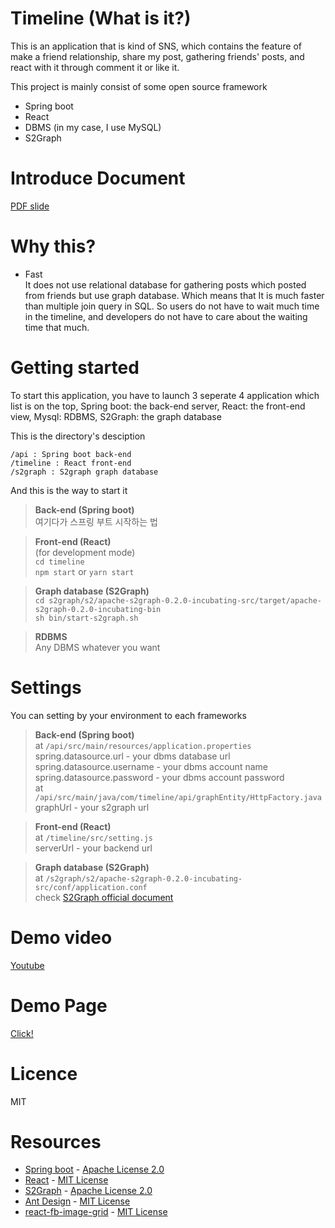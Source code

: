 # Timeline (What is it?)
This is an application that is kind of SNS, which contains the feature of make a friend relationship, share my post, gathering friends' posts, and react with it through comment it or like it.  

This project is mainly consist of some open source framework 
* Spring boot
* React
* DBMS (in my case, I use MySQL)
* S2Graph

# Introduce Document
[PDF slide](https://github.com/yeongmo-j/Timeline/blob/master/Timeline.pdf)

# Why this?
* Fast  
It does not use relational database for gathering posts which posted from friends but use graph database. Which means that It is much faster than multiple join query in SQL. So users do not have to wait much time in the timeline, and developers do not have to care about the waiting time that much.

# Getting started
To start this application, you have to launch 3 seperate 4 application which list is on the top, Spring boot: the back-end server, React: the front-end view, Mysql: RDBMS, S2Graph: the graph database  
  
This is the directory's desciption
```
/api : Spring boot back-end
/timeline : React front-end
/s2graph : S2graph graph database
```
And this is the way to start it
> **Back-end (Spring boot)**  
여기다가 스프링 부트 시작하는 법
  
> **Front-end (React)**  
(for development mode)  
`cd timeline`  
`npm start` or `yarn start`  

> **Graph database (S2Graph)**  
`cd s2graph/s2/apache-s2graph-0.2.0-incubating-src/target/apache-s2graph-0.2.0-incubating-bin`  
`sh bin/start-s2graph.sh`  

> **RDBMS**  
Any DBMS whatever you want 

# Settings
You can setting by your environment to each frameworks  
> **Back-end (Spring boot)**  
at `/api/src/main/resources/application.properties`  
spring.datasource.url - your dbms database url  
spring.datasource.username - your dbms account name  
spring.datasource.password - your dbms account password    
at `/api/src/main/java/com/timeline/api/graphEntity/HttpFactory.java`  
graphUrl - your s2graph url

> **Front-end (React)**  
at `/timeline/src/setting.js`  
serverUrl - your backend url
  
> **Graph database (S2Graph)**  
at `/s2graph/s2/apache-s2graph-0.2.0-incubating-src/conf/application.conf`  
check [S2Graph official document](https://steamshon.gitbooks.io/s2graph-book/content/)  
  
# Demo video
[Youtube](https://youtu.be/90HdtBw2n_g)

# Demo Page
[Click!](http://yeongmoj.timeline.s3-website.ap-northeast-2.amazonaws.com)

# Licence
MIT
  
# Resources
* [Spring boot](https://github.com/spring-projects/spring-boot) - [Apache License 2.0](https://github.com/spring-projects/spring-boot/blob/master/LICENSE.txt)
* [React](https://github.com/facebook/react/) - [MIT License](https://github.com/facebook/react/blob/master/LICENSE)
* [S2Graph](https://github.com/apache/incubator-s2graph) - [Apache License 2.0](https://github.com/apache/incubator-s2graph/blob/master/LICENSE)
* [Ant Design](https://github.com/ant-design/ant-design/) - [MIT License](https://github.com/ant-design/ant-design/blob/master/LICENSE)
* [react-fb-image-grid](https://github.com/Expertizo/react-fb-image-grid) - [MIT License](https://github.com/Expertizo/react-fb-image-grid/blob/master/LICENSE)  
